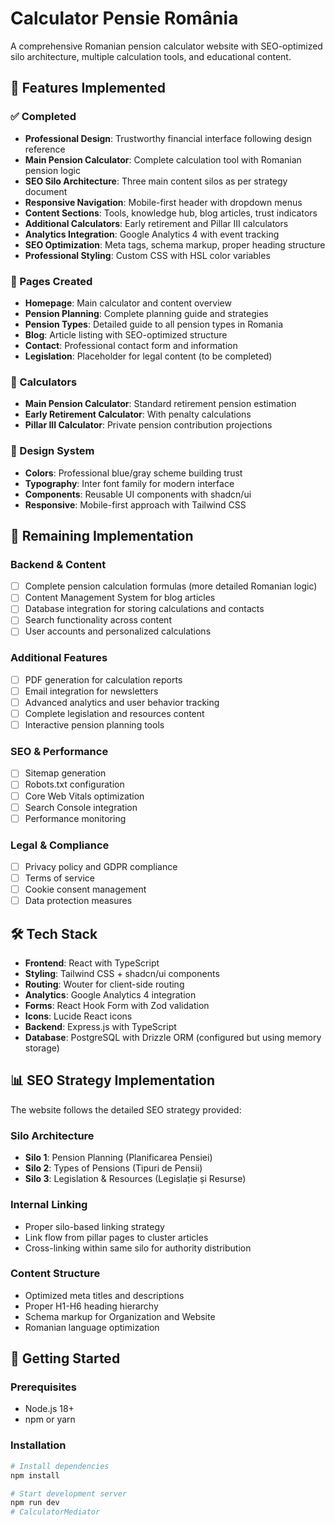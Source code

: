 # Calculator Pensie România

A comprehensive Romanian pension calculator website with SEO-optimized silo architecture, multiple calculation tools, and educational content.

## 🚀 Features Implemented

### ✅ Completed
- **Professional Design**: Trustworthy financial interface following design reference
- **Main Pension Calculator**: Complete calculation tool with Romanian pension logic
- **SEO Silo Architecture**: Three main content silos as per strategy document
- **Responsive Navigation**: Mobile-first header with dropdown menus
- **Content Sections**: Tools, knowledge hub, blog articles, trust indicators
- **Additional Calculators**: Early retirement and Pillar III calculators
- **Analytics Integration**: Google Analytics 4 with event tracking
- **SEO Optimization**: Meta tags, schema markup, proper heading structure
- **Professional Styling**: Custom CSS with HSL color variables

### 📱 Pages Created
- **Homepage**: Main calculator and content overview
- **Pension Planning**: Complete planning guide and strategies
- **Pension Types**: Detailed guide to all pension types in Romania
- **Blog**: Article listing with SEO-optimized structure  
- **Contact**: Professional contact form and information
- **Legislation**: Placeholder for legal content (to be completed)

### 🧮 Calculators
- **Main Pension Calculator**: Standard retirement pension estimation
- **Early Retirement Calculator**: With penalty calculations
- **Pillar III Calculator**: Private pension contribution projections

### 🎨 Design System
- **Colors**: Professional blue/gray scheme building trust
- **Typography**: Inter font family for modern interface
- **Components**: Reusable UI components with shadcn/ui
- **Responsive**: Mobile-first approach with Tailwind CSS

## 🚧 Remaining Implementation

### Backend & Content
- [ ] Complete pension calculation formulas (more detailed Romanian logic)
- [ ] Content Management System for blog articles
- [ ] Database integration for storing calculations and contacts
- [ ] Search functionality across content
- [ ] User accounts and personalized calculations

### Additional Features
- [ ] PDF generation for calculation reports
- [ ] Email integration for newsletters
- [ ] Advanced analytics and user behavior tracking
- [ ] Complete legislation and resources content
- [ ] Interactive pension planning tools

### SEO & Performance
- [ ] Sitemap generation
- [ ] Robots.txt configuration
- [ ] Core Web Vitals optimization
- [ ] Search Console integration
- [ ] Performance monitoring

### Legal & Compliance
- [ ] Privacy policy and GDPR compliance
- [ ] Terms of service
- [ ] Cookie consent management
- [ ] Data protection measures

## 🛠️ Tech Stack

- **Frontend**: React with TypeScript
- **Styling**: Tailwind CSS + shadcn/ui components
- **Routing**: Wouter for client-side routing
- **Analytics**: Google Analytics 4 integration
- **Forms**: React Hook Form with Zod validation
- **Icons**: Lucide React icons
- **Backend**: Express.js with TypeScript
- **Database**: PostgreSQL with Drizzle ORM (configured but using memory storage)

## 📊 SEO Strategy Implementation

The website follows the detailed SEO strategy provided:

### Silo Architecture
- **Silo 1**: Pension Planning (Planificarea Pensiei)
- **Silo 2**: Types of Pensions (Tipuri de Pensii)  
- **Silo 3**: Legislation & Resources (Legislație și Resurse)

### Internal Linking
- Proper silo-based linking strategy
- Link flow from pillar pages to cluster articles
- Cross-linking within same silo for authority distribution

### Content Structure
- Optimized meta titles and descriptions
- Proper H1-H6 heading hierarchy
- Schema markup for Organization and Website
- Romanian language optimization

## 🚀 Getting Started

### Prerequisites
- Node.js 18+ 
- npm or yarn

### Installation
```bash
# Install dependencies
npm install

# Start development server
npm run dev
# CalculatorMediator
